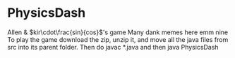 # PhysicsDash
Allen &amp; $kir\cdot\frac{sin}{cos}$'s game
Many dank memes here emm nine
To play the game download the zip, unzip it, and move all the java files from src into its parent folder. Then do javac \*.java and then java PhysicsDash
